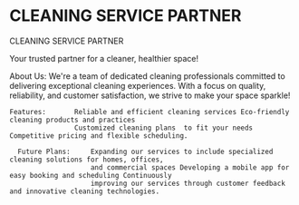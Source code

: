 # CLEANING SERVICE PARTNER
 CLEANING SERVICE PARTNER 
 
  Your trusted partner for a cleaner, healthier space! 
  
   About Us:    We're a team of dedicated cleaning professionals committed to delivering exceptional cleaning experiences.
                 With a focus on quality, reliability, and customer satisfaction, we strive to make your space sparkle!  
    
    Features:       Reliable and efficient cleaning services Eco-friendly cleaning products and practices 
                    Customized cleaning plans  to fit your needs Competitive pricing and flexible scheduling. 
    
      Future Plans:     Expanding our services to include specialized cleaning solutions for homes, offices,
                        and commercial spaces Developing a mobile app for easy booking and scheduling Continuously 
                        improving our services through customer feedback and innovative cleaning technologies.
